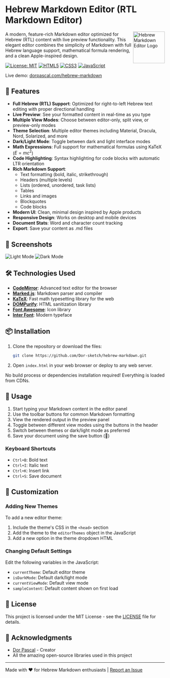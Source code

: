 # Hebrew Markdown Editor (RTL Markdown Editor)

<img src="./images/icon.svg" alt="Hebrew Markdown Editor Logo" width="100" align="right">

A modern, feature-rich Markdown editor optimized for Hebrew (RTL) content with live preview functionality. This elegant editor combines the simplicity of Markdown with full Hebrew language support, mathematical formula rendering, and a clean Apple-inspired design.

[![License: MIT](https://img.shields.io/badge/License-MIT-blue.svg)](https://opensource.org/licenses/MIT)
[![HTML5](https://img.shields.io/badge/HTML5-E34F26?logo=html5&logoColor=white)](https://developer.mozilla.org/en-US/docs/Web/HTML)
[![CSS3](https://img.shields.io/badge/CSS3-1572B6?logo=css3&logoColor=white)](https://developer.mozilla.org/en-US/docs/Web/CSS)
[![JavaScript](https://img.shields.io/badge/JavaScript-F7DF1E?logo=javascript&logoColor=black)](https://developer.mozilla.org/en-US/docs/Web/JavaScript)

Live demo: [dorpascal.com/hebrew-markdown](https://dorpascal.com/hebrew-markdown)

## 🌟 Features

- **Full Hebrew (RTL) Support**: Optimized for right-to-left Hebrew text editing with proper directional handling
- **Live Preview**: See your formatted content in real-time as you type
- **Multiple View Modes**: Choose between editor-only, split view, or preview-only modes
- **Theme Selection**: Multiple editor themes including Material, Dracula, Nord, Solarized, and more
- **Dark/Light Mode**: Toggle between dark and light interface modes
- **Math Expressions**: Full support for mathematical formulas using KaTeX ($E = mc^2$)
- **Code Highlighting**: Syntax highlighting for code blocks with automatic LTR orientation
- **Rich Markdown Support**:
  - Text formatting (bold, italic, strikethrough)
  - Headers (multiple levels)
  - Lists (ordered, unordered, task lists)
  - Tables
  - Links and images
  - Blockquotes
  - Code blocks
- **Modern UI**: Clean, minimal design inspired by Apple products
- **Responsive Design**: Works on desktop and mobile devices
- **Document Stats**: Word and character count tracking
- **Export**: Save your content as .md files

## 📸 Screenshots

![Light Mode](./images/light-mode.png)
![Dark Mode](./images/dark-mode.png)

## 🛠️ Technologies Used

- **[CodeMirror](https://codemirror.net/)**: Advanced text editor for the browser
- **[Marked.js](https://marked.js.org/)**: Markdown parser and compiler
- **[KaTeX](https://katex.org/)**: Fast math typesetting library for the web
- **[DOMPurify](https://github.com/cure53/DOMPurify)**: HTML sanitization library
- **[Font Awesome](https://fontawesome.com/)**: Icon library
- **[Inter Font](https://fonts.google.com/specimen/Inter)**: Modern typeface

## 📦 Installation

1. Clone the repository or download the files:

   ```bash
   git clone https://github.com/Dor-sketch/hebrew-markdown.git
   ```

2. Open `index.html` in your web browser or deploy to any web server.

No build process or dependencies installation required! Everything is loaded from CDNs.

## 🚀 Usage

1. Start typing your Markdown content in the editor panel
2. Use the toolbar buttons for common Markdown formatting
3. View the rendered output in the preview panel
4. Toggle between different view modes using the buttons in the header
5. Switch between themes or dark/light mode as preferred
6. Save your document using the save button (💾)

### Keyboard Shortcuts

- `Ctrl+B`: Bold text
- `Ctrl+I`: Italic text
- `Ctrl+K`: Insert link
- `Ctrl+S`: Save document

## 🔧 Customization

### Adding New Themes

To add a new editor theme:

1. Include the theme's CSS in the `<head>` section
2. Add the theme to the `editorThemes` object in the JavaScript
3. Add a new option in the theme dropdown HTML

### Changing Default Settings

Edit the following variables in the JavaScript:

- `currentTheme`: Default editor theme
- `isDarkMode`: Default dark/light mode
- `currentViewMode`: Default view mode
- `sampleContent`: Default content shown on first load

## 📃 License

This project is licensed under the MIT License - see the [LICENSE](LICENSE) file for details.

## 👏 Acknowledgments

- [Dor Pascal](https://dorpascal.com) - Creator
- All the amazing open-source libraries used in this project

---

Made with ❤️ for Hebrew Markdown enthusiasts | [Report an Issue](https://github.com/Dor-sketch/hebrew-markdown/issues)
